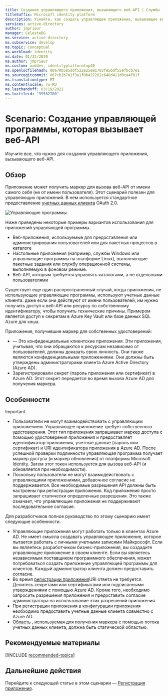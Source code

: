 ```yaml
---
title: Создание управляющего приложения, вызывающего веб-API | Службы
titleSuffix: Microsoft identity platform
description: Узнайте, как создать управляющее приложение, вызывающее веб-API
services: active-directory
author: jmprieur
manager: CelesteDG
ms.service: active-directory
ms.subservice: develop
ms.topic: conceptual
ms.workload: identity
ms.date: 01/31/2020
ms.author: jmprieur
ms.custom: aaddev, identityplatformtop40
ms.openlocfilehash: 00a70b585ddf522a25e81703fe5bdf55efbcb7e1
ms.sourcegitcommit: 867cb1b7a1f3a1f0b427282c648d411d0ca4f81f
ms.translationtype: MT
ms.contentlocale: ru-RU
ms.lasthandoff: 03/19/2021
ms.locfileid: "99582780"
---
```

# <a name="scenario-daemon-application-that-calls-web-apis"></a>Scenario: Создание управляющей программы, которая вызывает веб-API

Изучите все, что нужно для создания управляющего приложения, вызывающего веб-API.

## <a name="overview"></a>Обзор

Приложение может получить маркер для вызова веб-API от имени самого себя (не от имени пользователя). Этот сценарий полезен для управляющих приложений. В нем используется стандартное предоставление [учетных данных клиента](v2-oauth2-client-creds-grant-flow.md) OAuth 2.0.

![Управляющие программы](./media/scenario-daemon-app/daemon-app.svg)

Ниже приведены некоторые примеры вариантов использования для приложений управляющей программы.

- Веб-приложения, используемые для предоставления или администрирования пользователей или для пакетных процессов в каталоге
- Настольные приложения (например, службы Windows или управляющие программы на платформе Linux), выполняющие пакетные задания или службу операционной системы, выполняемую в фоновом режиме.
- Веб-API, которым требуется управлять каталогами, а не отдельными пользователями

Существует еще один распространенный случай, когда приложения, не использующие управляющие программы, используют учетные данные клиента. даже если они действуют от имени пользователей, им нужно получить доступ к веб-API или ресурсу по собственному идентификатору, чтобы получить технические причины. Примером является доступ к секретам в Azure Key Vault или базе данных SQL Azure для кэша.

Приложения, получившие маркер для собственных удостоверений:

- — Это конфиденциальные клиентские приложения. Эти приложения, учитывая, что они обращаются к ресурсам независимо от пользователей, должны доказать свою личность. Они также являются конфиденциальными приложениями. Они должны быть утверждены администраторами клиента Azure Active Directory (Azure AD).
- Зарегистрировали секрет (пароль приложения или сертификат) в Azure AD. Этот секрет передается во время вызова Azure AD для получения маркера.

## <a name="specifics"></a>Особенности

> [!IMPORTANT]
>
> - Пользователи не могут взаимодействовать с управляющим приложением. Управляющее приложение требует собственного удостоверения. Этот тип приложения запрашивает маркер доступа с помощью удостоверения приложения и предоставляет идентификатор приложения, учетные данные (пароль или сертификат) и URI идентификатора приложения в Azure AD. После успешной проверки подлинности управляющая программа получает маркер доступа (и маркер обновления) от платформы Microsoft Identity. Затем этот токен используется для вызова веб-API (и обновляется при необходимости).
> - Поскольку пользователи не могут взаимодействовать с управляющими приложениями, добавочное согласие не поддерживается. Все необходимые разрешения API должны быть настроены при регистрации приложения. Код приложения просто запрашивает статически определенные разрешения. Это также означает, что управляющие приложения не поддерживают последовательное согласие.

Для разработчиков полное руководство по этому сценарию имеет следующие особенности.

- Управляющие приложения могут работать только в клиентах Azure AD. Не имеет смысла создавать управляющее приложение, которое пытается работать с личными учетными записями Майкрософт. Если вы являетесь разработчиком бизнес-приложения, вы создадите управляющее приложение в своем клиенте. Если вы являетесь независимым поставщиком программного обеспечения, может потребоваться создать приложение управляющей программы для клиентов. Каждый администратор клиента должен предоставить согласие.
- Во время [регистрации приложения](./scenario-daemon-app-registration.md)URI ответа не требуется. Делитесь секретами или сертификатами или подписанными утверждениями с помощью Azure AD. Кроме того, необходимо запросить разрешения приложения и предоставить согласие администратора на использование этих разрешений приложения.
- При регистрации приложения в [конфигурации приложения](./scenario-daemon-app-configuration.md) необходимо предоставить учетные данные клиента совместно с Azure AD.
- [Область](scenario-daemon-acquire-token.md#scopes-to-request) , используемая для получения маркера с помощью потока учетных данных клиента, должна быть статической областью.

## <a name="recommended-reading"></a>Рекомендуемые материалы

[!INCLUDE [recommended-topics](../../../includes/active-directory-develop-scenarios-prerequisites.md)]

## <a name="next-steps"></a>Дальнейшие действия

Перейдите к следующей статье в этом сценарии — [Регистрация приложения](./scenario-daemon-app-registration.md).
